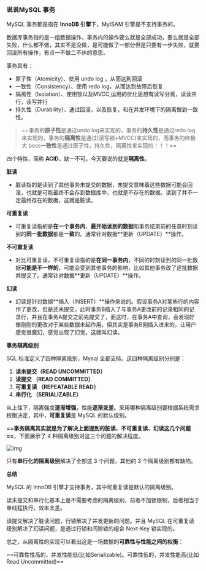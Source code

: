 ### **说说MySQL 事务**

MySQL 事务都是指在 **InnoDB 引擎**下，MyISAM 引擎是不支持事务的。

数据库事务指的是一组数据操作，事务内的操作要么就是全部成功，要么就是全部失败，什么都不做，其实不是没做，是可能做了一部分但是只要有一步失败，就要回滚所有操作，有点一不做二不休的意思。

事务具有：

- 原子性（Atomicity）、使用 undo log ，从而达到回滚
- 一致性（Consistency）、使用 redo log，从而达到故障后恢复
- 隔离性（Isolation）、使用锁以及MVCC,运用的优化思想有读写分离，读读并行，读写并行
- 持久性（Durability）、通过回滚，以及恢复，和在并发环境下的隔离做到一致性。

> ==事务的**原子性**是通过undo log来实现的，事务的**持久性**是通过redo log来实现的，事务的**隔离性**是通过(读写锁+MVCC)来实现的，而事务的终极大 boss**一致性**是通过原子性，持久性，隔离性来实现的！！！==

四个特性，简称 **ACID**，缺一不可。今天要说的就是**隔离性**。

**脏读**

- 脏读指的是读到了其他事务未提交的数据，未提交意味着这些数据可能会回滚，也就是可能最终不会存到数据库中，也就是不存在的数据。读到了并不一定最终存在的数据，这就是脏读。

**可重复读**

- 可重复读指的是**在一个事务内**，**最开始读到的数据**和事务结束前的任意时刻读到的**同一批数据**都是**一致**的。通常针对数据**更新（UPDATE）**操作。

**不可重复读**

- 对比可重复读，不可重复读指的是**在同一事务内**，不同的时刻读到的同一批数据**可能是不一样的**，可能会受到其他事务的影响，比如其他事务改了这批数据并提交了。通常针对数据**更新（UPDATE）**操作。

**幻读**

- 幻读是针对数据**插入（INSERT）**操作来说的。假设事务A对某些行的内容作了更改，但是还未提交，此时事务B插入了与事务A更改前的记录相同的记录行，并且在事务A提交之前先提交了，而这时，在事务A中查询，会发现好像刚刚的更改对于某些数据未起作用，但其实是事务B刚插入进来的，让用户感觉很魔幻，感觉出现了幻觉，这就叫幻读。

**事务隔离级别**

SQL 标准定义了四种隔离级别，Mysql 全都支持。这四种隔离级别分别是：

1. **读未提交（READ UNCOMMITTED）**
2. **读提交 （READ COMMITTED）**
3. **可重复读 （REPEATABLE READ）**
4. **串行化 （SERIALIZABLE）**

从上往下，隔离强度**逐渐增强**，性能**逐渐变差**。采用哪种隔离级别要根据系统需求权衡决定，其中，**可重复读**是 MySQL 的默认级别。

**==事务隔离其实就是为了解决上面提到的脏读、不可重复读、幻读这几个问题==**，下面展示了 4 种隔离级别对这三个问题的解决程度。

![img](https://pic3.zhimg.com/80/v2-2e1a7203478165890e2d09f36cb39857_1440w.jpg)

只有**串行化的隔离级别**解决了全部这 3 个问题，其他的 3 个隔离级别都有缺陷。

**总结**

MySQL 的 InnoDB 引擎才支持事务，其中可重复读是默认的隔离级别。

读未提交和串行化基本上是不需要考虑的隔离级别，前者不加锁限制，后者相当于单线程执行，效率太差。

读提交解决了脏读问题，行锁解决了并发更新的问题。并且 MySQL 在可重复读级别解决了幻读问题，是通过行锁和间隙锁的组合 Next-Key 锁实现的。

总之，从隔离性的实现可以看出这是一场数据的**可靠性与性能之间的权衡**：

==可靠性性高的，并发性能低(比如Serializable)。可靠性低的，并发性能高(比如 Read Uncommitted)==



























































































